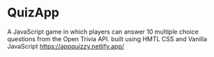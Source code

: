 # QuizApp
A JavaScript game in which players can answer 10 multiple choice questions from the Open Trivia API. built using HMTL CSS and Vanilla JavaScript
https://appquizzy.netlify.app/
